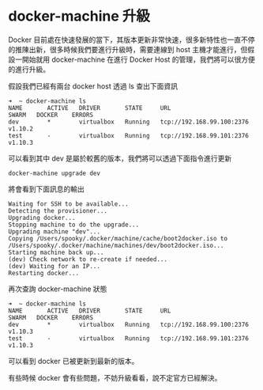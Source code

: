 docker-machine 升級
===================

Docker 目前處在快速發展的當下，其版本更新非常快速，很多新特性也一直不停的推陳出新，很多時候我們要進行升級時，需要連線到 host 主機才能進行，但假設一開始就用 docker-machine 在進行 Docker Host 的管理，我們將可以很方便的進行升級。

假設我們已經有兩台 docker host 透過 ls 查出下面資訊

```
➜  ~ docker-machine ls
NAME       ACTIVE   DRIVER       STATE     URL                         SWARM   DOCKER    ERRORS
dev        *        virtualbox   Running   tcp://192.168.99.100:2376           v1.10.2
test       -        virtualbox   Running   tcp://192.168.99.101:2376           v1.10.3
```

可以看到其中 dev 是屬於較舊的版本，我們將可以透過下面指令進行更新

`docker-machine upgrade dev`

將會看到下面訊息的輸出

```
Waiting for SSH to be available...
Detecting the provisioner...
Upgrading docker...
Stopping machine to do the upgrade...
Upgrading machine "dev"...
Copying /Users/spooky/.docker/machine/cache/boot2docker.iso to /Users/spooky/.docker/machine/machines/dev/boot2docker.iso...
Starting machine back up...
(dev) Check network to re-create if needed...
(dev) Waiting for an IP...
Restarting docker...
```

再次查詢 docker-machine 狀態

```
➜  ~ docker-machine ls
NAME       ACTIVE   DRIVER       STATE     URL                         SWARM   DOCKER    ERRORS
dev        *        virtualbox   Running   tcp://192.168.99.100:2376           v1.10.3
test       -        virtualbox   Running   tcp://192.168.99.101:2376           v1.10.3
```

可以看到 docker 已被更新到最新的版本。

有些時候 docker 會有些問題，不妨升級看看，說不定官方已經解決。
